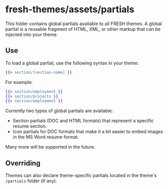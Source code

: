 fresh-themes/assets/partials
============================
This folder contains global partials available to all FRESH themes. A global
partial is a reusable fragment of HTML, XML, or other markup that can be
injected into your theme.

## Use

To load a global partial, use the following syntax in your theme:

```hbs
{{> section/[section-name] }}
```

For example:

```hbs
{{> section/employment }}
{{> section/projects }}
{{> section/employment }}
```

Currently two types of global partials are available:

- Section partials (DOC and HTML formats) that represent a specific resume
section.
- Icon partials for DOC formats that make it a bit easier to embed images in
the MS Word resume format.

Many more will be supported in the future.

## Overriding

Themes can also declare theme-specific partials located in the theme's
`/partials` folder (if any).
